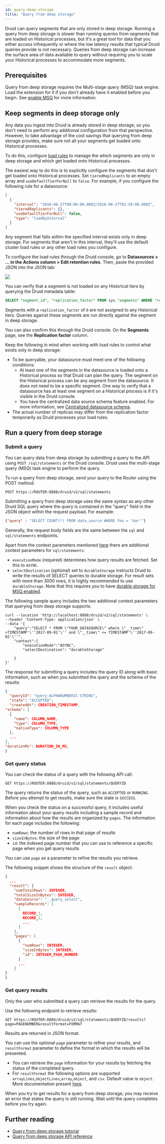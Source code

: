```yaml
---
id: query-deep-storage
title: "Query from deep storage"
---
```


<!--
  ~ Licensed to the Apache Software Foundation (ASF) under one
  ~ or more contributor license agreements.  See the NOTICE file
  ~ distributed with this work for additional information
  ~ regarding copyright ownership.  The ASF licenses this file
  ~ to you under the Apache License, Version 2.0 (the
  ~ "License"); you may not use this file except in compliance
  ~ with the License.  You may obtain a copy of the License at
  ~
  ~   http://www.apache.org/licenses/LICENSE-2.0
  ~
  ~ Unless required by applicable law or agreed to in writing,
  ~ software distributed under the License is distributed on an
  ~ "AS IS" BASIS, WITHOUT WARRANTIES OR CONDITIONS OF ANY
  ~ KIND, either express or implied.  See the License for the
  ~ specific language governing permissions and limitations
  ~ under the License.
  -->

Druid can query segments that are only stored in deep storage. Running a query from deep storage is slower than running queries from segments that are loaded on Historical processes, but it's a great tool for data that you either access infrequently or where the low latency results that typical Druid queries provide is not necessary. Queries from deep storage can increase the surface area of data available to query without requiring you to scale your Historical processes to accommodate more segments.

## Prerequisites

Query from deep storage requires the Multi-stage query (MSQ) task engine. Load the extension for it if you don't already have it enabled before you begin. See [enable MSQ](../multi-stage-query/index.md#load-the-extension) for more information.

## Keep segments in deep storage only

Any data you ingest into Druid is already stored in deep storage, so you don't need to perform any additional configuration from that perspective. However, to take advantage of the cost savings that querying from deep storage provides, make sure not all your segments get loaded onto Historical processes.

To do this, configure [load rules](../operations/rule-configuration.md#load-rules) to manage the which segments are only in deep storage and which get loaded onto Historical processes.

The easiest way to do this is to explicitly configure the segments that don't get loaded onto Historical processes. Set `tieredReplicants` to an empty array and `useDefaultTierForNull` to `false`. For example, if you configure the following rule for a datasource:

```json
[
  {
    "interval": "2016-06-27T00:00:00.000Z/2016-06-27T02:59:00.000Z",
    "tieredReplicants": {},
    "useDefaultTierForNull": false,
    "type": "loadByInterval"
  }
]
```

Any segment that falls within the specified interval exists only in deep storage. For segments that aren't in this interval, they'll use the default cluster load rules or any other load rules you configure.

To configure the load rules through the Druid console, go to **Datasources > ... in the Actions column > Edit retention rules**. Then, paste the provided JSON into the JSON tab:

![](../assets/tutorial-query-deepstorage-retention-rule.png)


You can verify that a segment is not loaded on any Historical tiers by querying the Druid metadata table:

```sql
SELECT "segment_id", "replication_factor" FROM sys."segments" WHERE "replication_factor" = 0 AND "datasource" = YOUR_DATASOURCE
```

Segments with a `replication_factor` of `0` are not assigned to any Historical tiers. Queries against these segments are run directly against the segment in deep storage. 

You can also confirm this through the Druid console. On the **Segments** page, see the **Replication factor** column.

Keep the following in mind when working with load rules to control what exists only in deep storage:

- To be queryable, your datasource must meet one of the following conditions:
  - At least one of the segments in the datasource is loaded onto a Historical process so that Druid can plan the query. The segment on the Historical process can be any segment from the datasource. It does not need to be a specific segment. One way to verify that a datasource has at least one segment on a Historical process is if it's visible in the Druid console.
  - You have the centralized data source schema feature enabled. For more information, see [Centralized datasource schema](../configuration/index.md#centralized-datasource-schema).
- The actual number of replicas may differ from the replication factor temporarily as Druid processes your load rules.

## Run a query from deep storage

### Submit a query

You can query data from deep storage by submitting a query to the API using `POST /sql/statements`  or the Druid console. Druid uses the multi-stage query (MSQ) task engine to perform the query.

To run a query from deep storage, send your query to the Router using the POST method:

```
POST https://ROUTER:8888/druid/v2/sql/statements
```

Submitting a query from deep storage uses the same syntax as any other Druid SQL query where the query is contained in the "query" field in the JSON object within the request payload. For example:

```json
{"query" : "SELECT COUNT(*) FROM data_source WHERE foo = 'bar'"}
```  

Generally, the request body fields are the same between the `sql` and `sql/statements` endpoints.

Apart from the context parameters mentioned [here](../multi-stage-query/reference.md#context-parameters) there are additional context parameters for `sql/statements`: 

   - `executionMode`  (required) determines how query results are fetched. Set this to `ASYNC`. 
   - `selectDestination` (optional) set to `durableStorage` instructs Druid to write the results of SELECT queries to durable storage. For result sets with more than 3000 rows, it is highly recommended to use `durableStorage`. Note that this requires you to have [durable storage for MSQ enabled](../operations/durable-storage.md).

The following sample query includes the two additional context parameters that querying from deep storage supports:

```
curl --location 'http://localhost:8888/druid/v2/sql/statements' \
--header 'Content-Type: application/json' \
--data '{
    "query":"SELECT * FROM \"YOUR_DATASOURCE\" where \"__time\" >TIMESTAMP'\''2017-09-01'\'' and \"__time\" <= TIMESTAMP'\''2017-09-02'\''",
    "context":{
        "executionMode":"ASYNC",
        "selectDestination": "durableStorage"

    }  
}'
```

The response for submitting a query includes the query ID along with basic information, such as when you submitted the query and the schema of the results:

```json
{
  "queryId": "query-ALPHANUMBERIC-STRING",
  "state": "ACCEPTED",
  "createdAt": CREATION_TIMESTAMP,
"schema": [
  {
    "name": COLUMN_NAME,
    "type": COLUMN_TYPE,
    "nativeType": COLUMN_TYPE
  },
  ...
],
"durationMs": DURATION_IN_MS,
}
```


### Get query status

You can check the status of a query with the following API call:

```
GET https://ROUTER:8888/druid/v2/sql/statements/QUERYID
```

The query returns the status of the query, such as `ACCEPTED` or `RUNNING`. Before you attempt to get results, make sure the state is `SUCCESS`. 

When you check the status on a successful query,  it includes useful information about your query results including a sample record and information about how the results are organized by `pages`. The information for each page includes the following:

- `numRows`: the number of rows in that page of results
- `sizeInBytes`: the size of the page
- `id`: the indexed page number that you can use to reference a specific page when you get query results

You can use `page` as a parameter to refine the results you retrieve. 

The following snippet shows the structure of the `result` object:

```json
{
  ...
  "result": {
    "numTotalRows": INTEGER,
    "totalSizeInBytes": INTEGER,
    "dataSource": "__query_select",
    "sampleRecords": [
      [
        RECORD_1,
        RECORD_2,
        ...
      ]
    ],
    "pages": [
      {
        "numRows": INTEGER,
        "sizeInBytes": INTEGER,
        "id": INTEGER_PAGE_NUMBER
      }
      ...
    ]
}
}
```

### Get query results

Only the user who submitted a query can retrieve the results for the query.

Use the following endpoint to retrieve results:

```
GET https://ROUTER:8888/druid/v2/sql/statements/QUERYID/results?page=PAGENUMBER&resultFormat=FORMAT
```

Results are returned in JSON format.

You can use the optional `page` parameter to refine your results, and `resultFormat` parameter to define the format in which the results will be presented. 
* You can retrieve the `page` information for your results by fetching the status of the completed query.
* For `resultFormat` the following options are supported `arrayLines`,`objectLines`,`array`,`object`, and `csv`. Default value is `object`. More documentation present [here](../api-reference/sql-api.md#request-body). 

When you try to get results for a query from deep storage, you may receive an error that states the query is still running. Wait until the query completes before you try again.

## Further reading

* [Query from deep storage tutorial](../tutorials/tutorial-query-deep-storage.md)
* [Query from deep storage API reference](../api-reference/sql-api.md#query-from-deep-storage)
